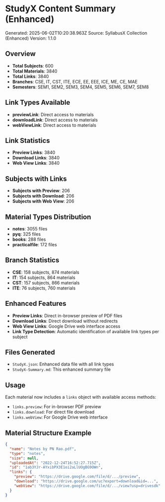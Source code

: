 # StudyX Content Summary (Enhanced)

Generated: 2025-06-02T10:20:38.963Z
Source: SyllabusX Collection (Enhanced)
Version: 1.1.0

## Overview
- **Total Subjects**: 600
- **Total Materials**: 3840
- **Total Links**: 3840
- **Branches**: CSE, IT, CST, ITE, ECE, EE, EEE, ICE, ME, CE, MAE
- **Semesters**: SEM1, SEM2, SEM3, SEM4, SEM5, SEM6, SEM7, SEM8

## Link Types Available
- **previewLink**: Direct access to materials
- **downloadLink**: Direct access to materials
- **webViewLink**: Direct access to materials

## Link Statistics
- **Preview Links**: 3840
- **Download Links**: 3840
- **Web View Links**: 3840

## Subjects with Links
- **Subjects with Preview**: 206
- **Subjects with Download**: 206
- **Subjects with Web View**: 206

## Material Types Distribution
- **notes**: 3055 files
- **pyq**: 325 files
- **books**: 288 files
- **practicalfile**: 172 files

## Branch Statistics
- **CSE**: 158 subjects, 874 materials
- **IT**: 154 subjects, 864 materials
- **CST**: 157 subjects, 866 materials
- **ITE**: 76 subjects, 760 materials

## Enhanced Features
- **Preview Links**: Direct in-browser preview of PDF files
- **Download Links**: Direct download without redirects
- **Web View Links**: Google Drive web interface access
- **Link Type Detection**: Automatic identification of available link types per subject

## Files Generated
- `StudyX.json`: Enhanced data file with all link types
- `StudyX-Summary.md`: This enhanced summary file

## Usage
Each material now includes a `links` object with available access methods:
- `links.preview`: For in-browser PDF preview
- `links.download`: For direct file download
- `links.webView`: For Google Drive web interface

## Material Structure Example
```json
{
  "name": "Notes by PN Rao.pdf",
  "type": "notes",
  "size": null,
  "uploadedAt": "2022-12-24T16:52:27.715Z",
  "id": "1ab3YJr-AYxibPX3E1oi2aLlUOgBG9OWn",
  "links": {
    "preview": "https://drive.google.com/file/d/.../preview",
    "download": "https://drive.google.com/uc?export=download&id=...",
    "webView": "https://drive.google.com/file/d/.../view?usp=drivesdk"
  }
}
```
